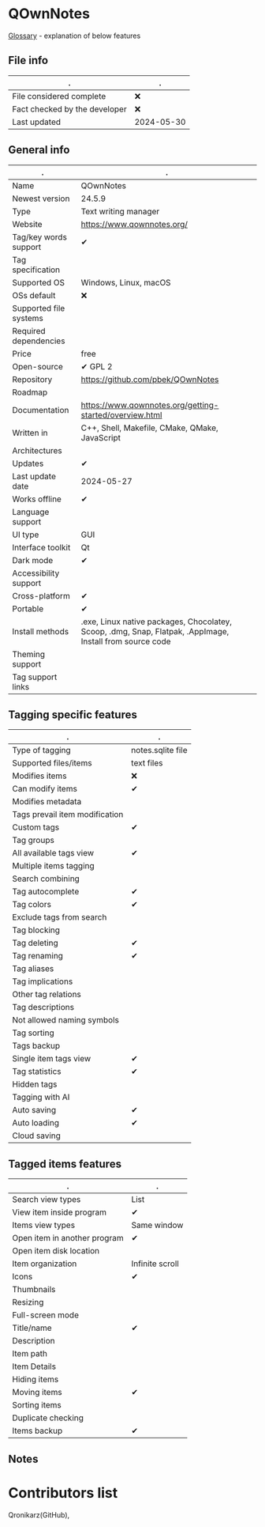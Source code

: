 # QOwnNotes
[Glossary](glossary.md) - explanation of below features

## File info
. | . |
---|---
File considered complete | ❌
Fact checked by the developer | ❌
Last updated | 2024-05-30

## General info
. | . |
---|---
Name | QOwnNotes
Newest version | 24.5.9
Type | Text writing manager
Website | https://www.qownnotes.org/
Tag/key words support | ✔
Tag specification | 
Supported OS | Windows, Linux, macOS
OSs default | ❌
Supported file systems | 
Required dependencies | 
Price | free
Open-source | ✔ GPL 2
Repository | https://github.com/pbek/QOwnNotes
Roadmap | 
Documentation | https://www.qownnotes.org/getting-started/overview.html
Written in | C++, Shell, Makefile, CMake, QMake, JavaScript
Architectures | 
Updates | ✔
Last update date | 2024-05-27
Works offline | ✔
Language support | 
UI type | GUI
Interface toolkit | Qt
Dark mode | ✔
Accessibility support | 
Cross-platform | ✔
Portable | ✔
Install methods | .exe, Linux native packages, Chocolatey, Scoop, .dmg, Snap, Flatpak, .AppImage, Install from source code
Theming support | 
Tag support links | 

## Tagging specific features
. | . |
---|---
Type of tagging | notes.sqlite file
Supported files/items | text files
Modifies items | ❌
Can modify items | ✔
Modifies metadata | 
Tags prevail item modification | 
Custom tags | ✔
Tag groups | 
All available tags view | ✔
Multiple items tagging | 
Search combining | 
Tag autocomplete | ✔
Tag colors | ✔
Exclude tags from search | 
Tag blocking | 
Tag deleting | ✔
Tag renaming | ✔
Tag aliases | 
Tag implications | 
Other tag relations | 
Tag descriptions | 
Not allowed naming symbols | 
Tag sorting | 
Tags backup | 
Single item tags view | ✔
Tag statistics | ✔
Hidden tags | 
Tagging with AI | 
Auto saving | ✔
Auto loading | ✔
Cloud saving | 

## Tagged items features
. | . |
---|---
Search view types | List
View item inside program | ✔
Items view types | Same window
Open item in another program | ✔
Open item disk location | 
Item organization | Infinite scroll
Icons | ✔
Thumbnails | 
Resizing | 
Full-screen mode | 
Title/name | ✔
Description | 
Item path | 
Item Details | 
Hiding items | 
Moving items | ✔
Sorting items | 
Duplicate checking | 
Items backup | ✔

## Notes


# Contributors list
Qronikarz(GitHub), 
